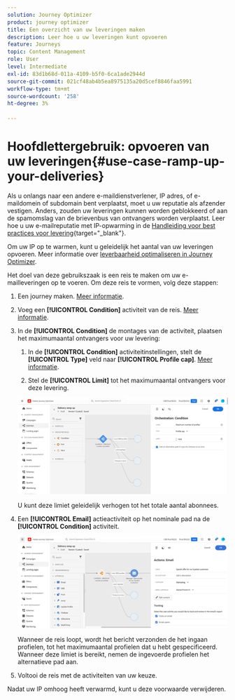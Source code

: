 ```yaml
---
solution: Journey Optimizer
product: journey optimizer
title: Een overzicht van uw leveringen maken
description: Leer hoe u uw leveringen kunt opvoeren
feature: Journeys
topic: Content Management
role: User
level: Intermediate
exl-id: 83d1b68d-011a-4109-b5f0-6ca1ade2944d
source-git-commit: 021cf48ab4b5ea8975135a20d5cef8846faa5991
workflow-type: tm+mt
source-wordcount: '258'
ht-degree: 3%

---
```


# Hoofdlettergebruik: opvoeren van uw leveringen{#use-case-ramp-up-your-deliveries}

Als u onlangs naar een andere e-maildienstverlener, IP adres, of e-maildomein of subdomain bent verplaatst, moet u uw reputatie als afzender vestigen. Anders, zouden uw leveringen kunnen worden geblokkeerd of aan de spamomslag van de brievenbus van ontvangers worden verplaatst. Leer hoe u uw e-mailreputatie met IP-opwarming in de [Handleiding voor best practices voor levering](https://experienceleague.adobe.com/docs/deliverability-learn/deliverability-best-practice-guide/additional-resources/generic-resources/increase-reputation-with-ip-warming.html){target=&quot;_blank&quot;}.

Om uw IP op te warmen, kunt u geleidelijk het aantal van uw leveringen opvoeren. Meer informatie over [leverbaarheid optimaliseren in Journey Optimizer](../reports/deliverability.md).

Het doel van deze gebruikszaak is een reis te maken om uw e-mailleveringen op te voeren. Om deze reis te vormen, volg deze stappen:

1. Een journey maken. [Meer informatie](journey-gs.md).

1. Voeg een **[!UICONTROL Condition]** activiteit van de reis. [Meer informatie](condition-activity.md).

1. In de **[!UICONTROL Condition]** de montages van de activiteit, plaatsen het maximumaantal ontvangers voor uw levering:

   1. In de **[!UICONTROL Condition]** activiteitinstellingen, stelt de **[!UICONTROL Type]** veld naar **[!UICONTROL Profile cap]**. [Meer informatie](condition-activity.md#profile_cap).

   1. Stel de **[!UICONTROL Limit]** tot het maximumaantal ontvangers voor deze levering.

   ![](assets/profile-cap-condition.png)

   U kunt deze limiet geleidelijk verhogen tot het totale aantal abonnees.

1. Een **[!UICONTROL Email]** actieactiviteit op het nominale pad na de **[!UICONTROL Condition]** activiteit.

   ![](assets/ramp-up-deliveries-message.png)

   Wanneer de reis loopt, wordt het bericht verzonden de het ingaan profielen, tot het maximumaantal profielen dat u hebt gespecificeerd. Wanneer deze limiet is bereikt, nemen de ingevoerde profielen het alternatieve pad aan.

1. Voltooi de reis met de activiteiten van uw keuze.

Nadat uw IP omhoog heeft verwarmd, kunt u deze voorwaarde verwijderen.
